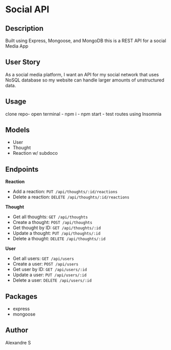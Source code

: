 # Social API

## Description

Built using Express, Mongoose, and MongoDB this is a REST API for a social Media App

## User Story
As a social media platform, I want an API for my social network that uses NoSQL database so my website can handle larger amounts of unstructured data.

## Usage

clone repo- open terminal - npm i - npm start - test routes using Insomnia

## Models
- User
- Thought
- Reaction w/ subdoco

## Endpoints

**Reaction**
- Add a reaction:       `PUT /api/thoughts/:id/reactions`
- Delete a reaction:    `DELETE /api/thoughts/:id/reactions`

**Thought**
- Get all thoughts:     `GET /api/thoughts`
- Create a thought:     `POST /api/thoughts`
- Get thought by ID:    `GET /api/thoughts/:id`
- Update a thought:     `PUT /api/thoughts/:id`
- Delete a thought:     `DELETE /api/thoughts/:id`


**User**
- Get all users:        `GET /api/users`
- Create a user:        `POST /api/users`
- Get user by ID:       `GET /api/users/:id`
- Update a user:        `PUT /api/users/:id`
- Delete a user:        `DELETE /api/users/:id`


## Packages
- express
- mongoose

## Author

Alexandre S
